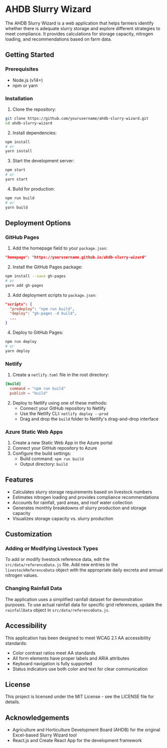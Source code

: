 # AHDB Slurry Wizard

The AHDB Slurry Wizard is a web application that helps farmers identify whether there is adequate slurry storage and explore different strategies to meet compliance. It provides calculations for storage capacity, nitrogen loading, and recommendations based on farm data.

## Getting Started

### Prerequisites

- Node.js (v14+)
- npm or yarn

### Installation

1. Clone the repository:
```bash
git clone https://github.com/yourusername/ahdb-slurry-wizard.git
cd ahdb-slurry-wizard
```

2. Install dependencies:
```bash
npm install
# or
yarn install
```

3. Start the development server:
```bash
npm start
# or
yarn start
```

4. Build for production:
```bash
npm run build
# or
yarn build
```

## Deployment Options

### GitHub Pages

1. Add the homepage field to your `package.json`:
```json
"homepage": "https://yourusername.github.io/ahdb-slurry-wizard"
```

2. Install the GitHub Pages package:
```bash
npm install --save gh-pages
# or
yarn add gh-pages
```

3. Add deployment scripts to `package.json`:
```json
"scripts": {
  "predeploy": "npm run build",
  "deploy": "gh-pages -d build",
  ...
}
```

4. Deploy to GitHub Pages:
```bash
npm run deploy
# or
yarn deploy
```

### Netlify

1. Create a `netlify.toml` file in the root directory:
```toml
[build]
  command = "npm run build"
  publish = "build"
```

2. Deploy to Netlify using one of these methods:
   - Connect your GitHub repository to Netlify
   - Use the Netlify CLI: `netlify deploy --prod`
   - Drag and drop the `build` folder to Netlify's drag-and-drop interface

### Azure Static Web Apps

1. Create a new Static Web App in the Azure portal
2. Connect your GitHub repository to Azure
3. Configure the build settings:
   - Build command: `npm run build`
   - Output directory: `build`

## Features

- Calculates slurry storage requirements based on livestock numbers
- Estimates nitrogen loading and provides compliance recommendations
- Accounts for rainfall, yard areas, and roof water collection
- Generates monthly breakdowns of slurry production and storage capacity
- Visualizes storage capacity vs. slurry production

## Customization

### Adding or Modifying Livestock Types

To add or modify livestock reference data, edit the `src/data/referenceData.js` file. Add new entries to the `livestockReferenceData` object with the appropriate daily excreta and annual nitrogen values.

### Changing Rainfall Data

The application uses a simplified rainfall dataset for demonstration purposes. To use actual rainfall data for specific grid references, update the `rainfallData` object in `src/data/referenceData.js`.

## Accessibility

This application has been designed to meet WCAG 2.1 AA accessibility standards:
- Color contrast ratios meet AA standards
- All form elements have proper labels and ARIA attributes
- Keyboard navigation is fully supported
- Status indicators use both color and text for clear communication

## License

This project is licensed under the MIT License - see the LICENSE file for details.

## Acknowledgements

- Agriculture and Horticulture Development Board (AHDB) for the original Excel-based Slurry Wizard tool
- React.js and Create React App for the development framework
